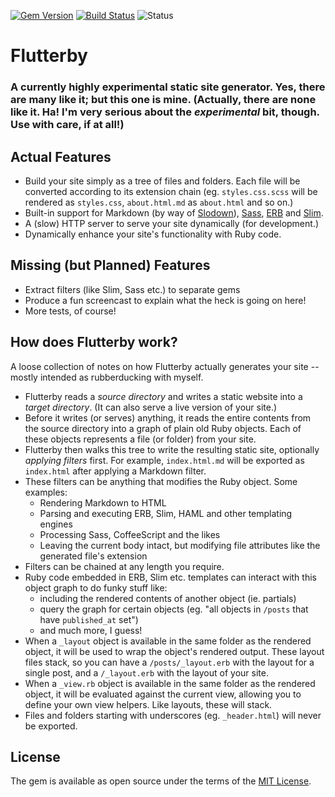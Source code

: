 [![Gem Version](https://badge.fury.io/rb/flutterby.svg)](https://badge.fury.io/rb/flutterby) [![Build Status](https://travis-ci.org/hmans/flutterby.svg?branch=master)](https://travis-ci.org/hmans/flutterby) ![Status](https://img.shields.io/badge/status-active-brightgreen.svg)

# Flutterby

### A currently highly experimental static site generator. Yes, there are many like it; but this one is mine. (Actually, there are none like it. Ha! I'm very serious about the _experimental_ bit, though. Use with care, if at all!)


## Actual Features

- Build your site simply as a tree of files and folders. Each file will be converted according to its extension chain (eg. `styles.css.scss` will be rendered as `styles.css`, `about.html.md` as `about.html` and so on.)
- Built-in support for Markdown (by way of [Slodown](https://github.com/hmans/slodown)), [Sass](https://github.com/sass/sass), [ERB](http://ruby-doc.org/stdlib-2.4.0/libdoc/erb/rdoc/ERB.html) and [Slim](http://slim-lang.com/).
- A (slow) HTTP server to serve your site dynamically (for development.)
- Dynamically enhance your site's functionality with Ruby code.


## Missing (but Planned) Features

- Extract filters (like Slim, Sass etc.) to separate gems
- Produce a fun screencast to explain what the heck is going on here!
- More tests, of course!

## How does Flutterby work?

A loose collection of notes on how Flutterby actually generates your site -- mostly intended as rubberducking with myself.

- Flutterby reads a _source directory_ and writes a static website into a _target directory_. (It can also serve a live version of your site.)
- Before it writes (or serves) anything, it reads the entire contents from the source directory into a graph of plain old Ruby objects. Each of these objects represents a file (or folder) from your site.
- Flutterby then walks this tree to write the resulting static site, optionally _applying filters_ first. For example, `index.html.md` will be exported as `index.html` after applying a Markdown filter.
- These filters can be anything that modifies the Ruby object. Some examples:
  - Rendering Markdown to HTML
  - Parsing and executing ERB, Slim, HAML and other templating engines
  - Processing Sass, CoffeeScript and the likes
  - Leaving the current body intact, but modifying file attributes like the generated file's extension
- Filters can be chained at any length you require.
- Ruby code embedded in ERB, Slim etc. templates can interact with this object graph to do funky stuff like:
  - including the rendered contents of another object (ie. partials)
  - query the graph for certain objects (eg. "all objects in `/posts` that have `published_at` set")
  - and much more, I guess!
- When a `_layout` object is available in the same folder as the rendered object, it will be used to wrap the object's rendered output. These layout files stack, so you can have a `/posts/_layout.erb` with the layout for a single post, and a `/_layout.erb` with the layout of your site.
- When a `_view.rb` object is available in the same folder as the rendered object, it will be evaluated against the current view, allowing you to define your own view helpers. Like layouts, these will stack.
- Files and folders starting with underscores (eg. `_header.html`) will never be exported.

## License

The gem is available as open source under the terms of the [MIT License](http://opensource.org/licenses/MIT).

